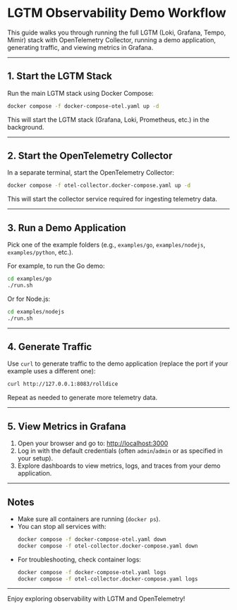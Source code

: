 
# LGTM Observability Demo Workflow

This guide walks you through running the full LGTM (Loki, Grafana, Tempo, Mimir) stack with OpenTelemetry Collector, running a demo application, generating traffic, and viewing metrics in Grafana.

---

## 1. Start the LGTM Stack

Run the main LGTM stack using Docker Compose:

```sh
docker compose -f docker-compose-otel.yaml up -d
```

This will start the LGTM stack (Grafana, Loki, Prometheus, etc.) in the background.

---

## 2. Start the OpenTelemetry Collector

In a separate terminal, start the OpenTelemetry Collector:

```sh
docker compose -f otel-collector.docker-compose.yaml up -d
```

This will start the collector service required for ingesting telemetry data.

---

## 3. Run a Demo Application

Pick one of the example folders (e.g., `examples/go`, `examples/nodejs`, `examples/python`, etc.).

For example, to run the Go demo:

```sh
cd examples/go
./run.sh
```

Or for Node.js:

```sh
cd examples/nodejs
./run.sh
```

---

## 4. Generate Traffic

Use `curl` to generate traffic to the demo application (replace the port if your example uses a different one):

```sh
curl http://127.0.0.1:8083/rolldice
```

Repeat as needed to generate more telemetry data.

---

## 5. View Metrics in Grafana

1. Open your browser and go to: [http://localhost:3000](http://localhost:3000)
2. Log in with the default credentials (often `admin`/`admin` or as specified in your setup).
3. Explore dashboards to view metrics, logs, and traces from your demo application.

---

## Notes
- Make sure all containers are running (`docker ps`).
- You can stop all services with:
  ```sh
  docker compose -f docker-compose-otel.yaml down
  docker compose -f otel-collector.docker-compose.yaml down
  ```
- For troubleshooting, check container logs:
  ```sh
  docker compose -f docker-compose-otel.yaml logs
  docker compose -f otel-collector.docker-compose.yaml logs
  ```

---

Enjoy exploring observability with LGTM and OpenTelemetry!

